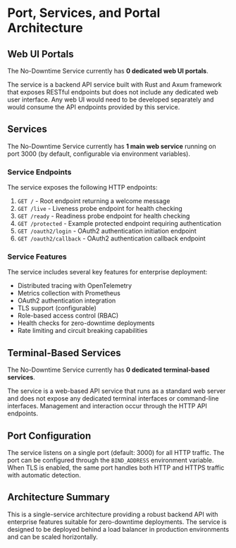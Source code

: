 # Port, Services, and Portal Architecture

## Web UI Portals

The No-Downtime Service currently has **0 dedicated web UI portals**.

The service is a backend API service built with Rust and Axum framework that exposes RESTful endpoints but does not include any dedicated web user interface. Any web UI would need to be developed separately and would consume the API endpoints provided by this service.

## Services

The No-Downtime Service currently has **1 main web service** running on port 3000 (by default, configurable via environment variables).

### Service Endpoints

The service exposes the following HTTP endpoints:

1. `GET /` - Root endpoint returning a welcome message
2. `GET /live` - Liveness probe endpoint for health checking
3. `GET /ready` - Readiness probe endpoint for health checking
4. `GET /protected` - Example protected endpoint requiring authentication
5. `GET /oauth2/login` - OAuth2 authentication initiation endpoint
6. `GET /oauth2/callback` - OAuth2 authentication callback endpoint

### Service Features

The service includes several key features for enterprise deployment:
- Distributed tracing with OpenTelemetry
- Metrics collection with Prometheus
- OAuth2 authentication integration
- TLS support (configurable)
- Role-based access control (RBAC)
- Health checks for zero-downtime deployments
- Rate limiting and circuit breaking capabilities

## Terminal-Based Services

The No-Downtime Service currently has **0 dedicated terminal-based services**.

The service is a web-based API service that runs as a standard web server and does not expose any dedicated terminal interfaces or command-line interfaces. Management and interaction occur through the HTTP API endpoints.

## Port Configuration

The service listens on a single port (default: 3000) for all HTTP traffic. The port can be configured through the `BIND_ADDRESS` environment variable. When TLS is enabled, the same port handles both HTTP and HTTPS traffic with automatic detection.

## Architecture Summary

This is a single-service architecture providing a robust backend API with enterprise features suitable for zero-downtime deployments. The service is designed to be deployed behind a load balancer in production environments and can be scaled horizontally.